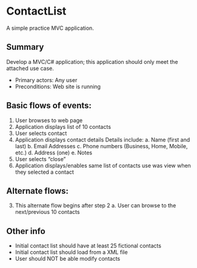 # ContactList
A simple practice MVC application.

## Summary
Develop a MVC/C# application; this application should only meet the attached use case.

 - Primary actors: Any user
 - Preconditions:  Web site is running

## Basic flows of events:
 1. User browses to web page
 2. Application displays list of 10 contacts
 3. User selects contact
 4. Application displays contact details
    Details include:
    a. Name (first and last)
    b. Email Addresses 
    c. Phone numbers (Business, Home, Mobile, etc.)
    d. Address (one)
    e. Notes
 5. User selects “close”
 6. Application displays/enables same list of contacts use was view when they selected a contact

## Alternate flows:
 3. This alternate flow begins after step 2
    a. User can browse to the next/previous 10 contacts

## Other info
 - Initial contact list should have at least 25 fictional contacts 
 - Initial contact list should load from a XML file
 - User should NOT be able modify contacts